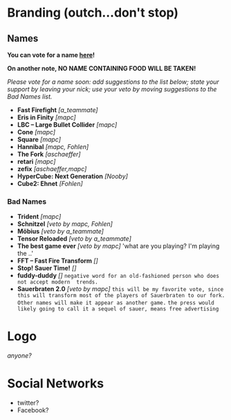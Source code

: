 # Branding (outch…don't stop)

## Names

**You can vote for a name [here](https://docs.google.com/forms/d/1GoqLLSbzWyXg25deYcZcC5vTUckEkbnkkM0Znq5s6UE/viewform)!**

**On another note, NO NAME CONTAINING FOOD WILL BE TAKEN!**

_Please vote for a name soon: add suggestions to the list below; state your support by leaving your nick; use your veto by moving suggestions to the *Bad Names* list._

* **Fast Firefight**             _[a_teammate]_
* **Eris in Finity**           _[mapc]_
* **LBC – Large Bullet Collider** _[mapc]_
* **Cone** _[mapc]_
* **Square** _[mapc]_
* **Hannibal** _[mapc, Fohlen]_
* **The Fork** _[aschaeffer]_
* **retari** _[mapc]_
* **zefix** _[aschaeffer,mapc]_
* **HyperCube: Next Generation** _[Nooby]_
* **Cube2: Ehnet** _[Fohlen]_

### Bad Names

* **Trident** _[mapc]_
* **Schnitzel** _[veto by mapc, Fohlen]_
* **Möbius** _[veto by a_teammate]_
* **Tensor Reloaded** _[veto by a_teammate]_
* **The best game ever**             _[veto by mapc]_ 'what are you playing? I'm playing the ..'
* **FFT – Fast Fire Transform** _[]_
* **Stop! Sauer Time!**   _[]_
* **fuddy-duddy**         _[]_ `negative word for an old-fashioned person who does not accept modern  trends.`
* **Sauerbraten 2.0**             _[veto by mapc]_ `this will be my favorite vote, since this will transform most of the players of Sauerbraten to our fork. Other names will make it appear as another game.` `the press would likely going to call it a sequel of sauer, means free advertising`

# Logo

_anyone?_

# Social Networks

* twitter?
* Facebook?
